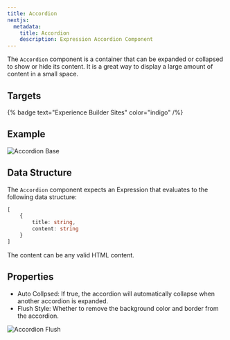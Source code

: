 ```yaml
---
title: Accordion
nextjs:
  metadata:
    title: Accordion
    description: Expression Accordion Component
---
```


The `Accordion` component is a container that can be expanded or collapsed to show or hide its content. It is a great
way to display a large amount of content in a small space.

## Targets

{% badge text="Experience Builder Sites" color="indigo" /%}

## Example

![Accordion Base](./../../assets/components/accordion/accordion-base.png)

## Data Structure

The `Accordion` component expects an Expression that evaluates to the following
data structure:

```typescript
[
    {
        title: string,
        content: string
    }
]
```

The content can be any valid HTML content.

## Properties

* Auto Collpsed: If true, the accordion will automatically collapse when another accordion is expanded.
* Flush Style: Whether to remove the background color and border from the accordion.

![Accordion Flush](./../../assets/components/accordion/accordion-flush.png)